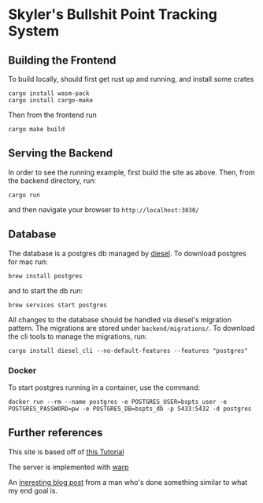 # Skyler's Bullshit Point Tracking System

## Building the Frontend

To build locally, should first get rust up and running, and install some crates

```
cargo install wasm-pack
cargo install cargo-make
```

Then from the frontend run

```
cargo make build
```

## Serving the Backend

In order to see the running example, first build the site as above. Then, from the backend directory, run:

```
cargo run
```

and then navigate your browser to `http://localhost:3030/`

## Database

The database is a postgres db managed by [diesel](http://diesel.rs/). To download postgres for mac run:

```
brew install postgres
```

and to start the db run:

```
brew services start postgres
```

All changes to the database should be handled via diesel's migration pattern. The migrations are stored under `backend/migrations/`. To download the cli tools to manage the migrations, run:

```
cargo install diesel_cli --no-default-features --features "postgres"
```

### Docker

To start postgres running in a container, use the command:

```
docker run --rm --name postgres -e POSTGRES_USER=bspts_user -e POSTGRES_PASSWORD=pw -e POSTGRES_DB=bspts_db -p 5433:5432 -d postgres
```

## Further references

This site is based off of [this Tutorial](http://www.sheshbabu.com/posts/rust-wasm-yew-single-page-application/)

The server is implemented with [warp](https://github.com/seanmonstar/warp)

An [ineresting blog post](https://medium.com/@saschagrunert/a-web-application-completely-in-rust-6f6bdb6c4471) from a man who's done something similar to what my end goal is.